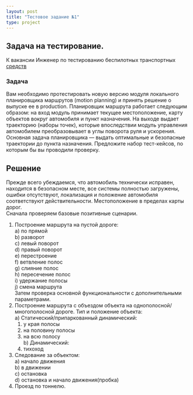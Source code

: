 ```yaml
---
layout: post
title: "Тестовое задание №1"
type: project
---
```


## Задача на тестирование.  
К вакансии Инженер по тестированию беспилотных транспортных [средств](https://yandex.ru/jobs/vacancies/testing/test_engineer_drone/)

### Задача  
Вам необходимо протестировать новую версию модуля локального планировщика маршрутов (motion planning) и принять решение о выпуске ее в production. 
Планировщик маршрута работает следующим образом: на вход модуль принимает текущее местоположение, карту объектов вокруг автомобиля и пункт назначения. 
На выходе выдает траекторию (наборы точек), которые впоследствии модуль управления автомобилем преобразовывает в углы поворота руля и ускорения. 
Основная задача планировщика — выдать оптимальные и безопасные траектории до пункта назначения. Предложите набор тест-кейсов, по которым бы вы 
проводили проверку.  

## Решение
Прежде всего убеждаемся, что автомобиль технически исправен, находится в безопасном месте, все системы полностью загружены, ошибки отсутствуют, 
локализация и положение автомобиля соответствуют действительности. Местоположение в пределах карты дорог.  
Сначала проверяем базовые позитивные сценарии.  
1. Построение маршрута на пустой дороге:  
  a) по прямой  
  b) разворот  
  c) левый поворот  
  d) правый поворот  
  e) перестроение  
  f) ветвление полос  
  g) слияние полос  
  h) пересечение полос  
  i) удержание полосы  
  j) смена маршрута  
Затем проверка основной функциональности с дополнительными параметрами.  
2. Построение маршрута с объездом объекта на однополосной/многополосной дороге. Тип и положение объекта:  
  a) Статический/припаркованный динамический:  
    1) у края полосы  
    2) на половину полосы  
    3) на всю полосу  
  b) Динамический:  
    1) тихоход  
3. Следование за объектом:  
  a) начало движения  
  b) в движении  
  c) остановка  
  d) остановка и начало движения(пробка)  
4. Проезд по тоннелю.  
